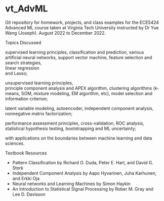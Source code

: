 # vt_AdvML
 Git repository for homework, projects, and class examples for the ECE5424 Advanced ML course taken at Virginia Tech University instructed by Dr Yue Wang (Joseph). August 2022 to December 2022.  
 
 Topics Discussed
 
supervised  learning  principles, 
classification  and  prediction, 
various artificial neural networks, 
support vector machine, 
feature selection and search strategies,  
linear  regression  
and  Lasso;  

unsupervised  learning  principles,  
principle component analysis and APEX algorithm, 
clustering algorithms (k-means, SOM, mixture  modeling,  EM  algorithm,  etc), 
model selection and information criterion; 

latent variable modeling, 
autoencoder, 
independent component analysis, 
nonnegative matrix 
factorization; 

performance assessment principles, 
cross-validation, 
ROC analysis,
statistical hypothesis testing, 
bootstrapping and ML uncertainty; 

with applications  on  the  boundaries  between  machine  learning  and  data  sciences.
 
 
 Textbook Resources  
 - Pattern Classification by Richard O. Duda, Peter E. Hart, and David G. Stork
 - Independent Component Analysis by Aapo Hyvarinen, Juha Karhunen, and Erkki Oja
 - Neural networks and Learning Machines by Simon Haykin
 - An Introduction to Statistical Signal Processing by Rober M. Gray and Lee D. Davisson
 
 
